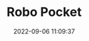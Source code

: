 ---
date: 2022-09-06 11:09:37
title: 'Robo Pocket'	
tags: [free]
price: Free	
link: https://store.steampowered.com/app/1743050/Robo_pocket_3d_fighter_with_rollback/	

twitter: https://twitter.com/HkHaan96
---